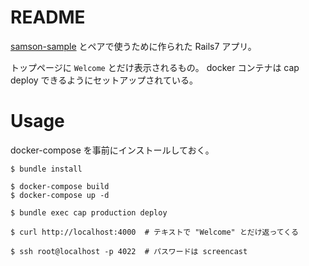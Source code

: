# README

[samson-sample](https://github.com/publichtml/samson-sample) とペアで使うために作られた Rails7 アプリ。

トップページに `Welcome` とだけ表示されるもの。
docker コンテナは cap deploy できるようにセットアップされている。

# Usage

docker-compose を事前にインストールしておく。

```
$ bundle install

$ docker-compose build
$ docker-compose up -d

$ bundle exec cap production deploy

$ curl http://localhost:4000  # テキストで "Welcome" とだけ返ってくる

$ ssh root@localhost -p 4022  # パスワードは screencast
```
